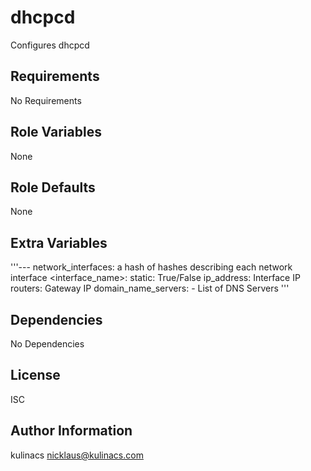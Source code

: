 dhcpcd
======
Configures dhcpcd

Requirements
------------
No Requirements

Role Variables
--------------
None

Role Defaults
-------------
None

Extra Variables
---------------
'''---
network_interfaces: a hash of hashes describing each network interface
  <interface_name>:
    static: True/False
    ip_address: Interface IP
    routers: Gateway IP
    domain_name_servers:
      - List of DNS Servers
'''

Dependencies
------------
No Dependencies

License
-------
ISC

Author Information
------------------
kulinacs <nicklaus@kulinacs.com>
